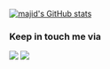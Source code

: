 [![majid's GitHub stats](https://github-readme-stats.vercel.app/api?username=majiddghassemi)](https://github.com/majiddghassemi/github-readme-stats)
 
### Keep in touch me via    
   
   
[<img src="https://img.shields.io/badge/twitter-%231DA1F2.svg?&style=for-the-badge&logo=twitter&logoColor=white" />](https://twitter.com/_thewm)
[<img src="https://img.shields.io/badge/linkedin-%230077B5.svg?&style=for-the-badge&logo=linkedin&logoColor=white" />](https://www.linkedin.com/in/majiddghassemi/)

